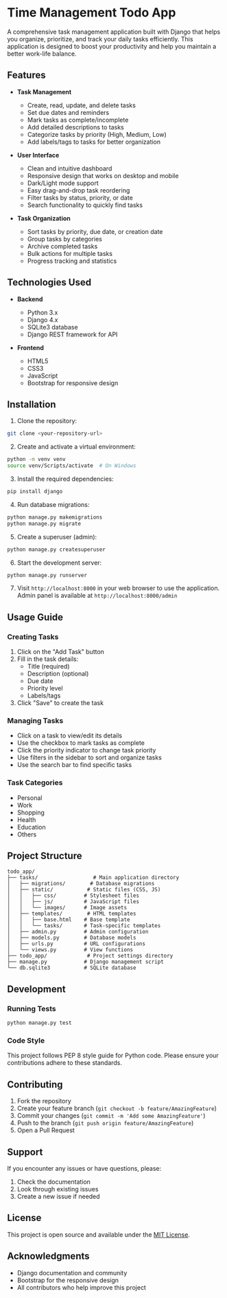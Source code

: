 # Time Management Todo App

A comprehensive task management application built with Django that helps you organize, prioritize, and track your daily tasks efficiently. This application is designed to boost your productivity and help you maintain a better work-life balance.

## Features

- **Task Management**
  - Create, read, update, and delete tasks
  - Set due dates and reminders
  - Mark tasks as complete/incomplete
  - Add detailed descriptions to tasks
  - Categorize tasks by priority (High, Medium, Low)
  - Add labels/tags to tasks for better organization

- **User Interface**
  - Clean and intuitive dashboard
  - Responsive design that works on desktop and mobile
  - Dark/Light mode support
  - Easy drag-and-drop task reordering
  - Filter tasks by status, priority, or date
  - Search functionality to quickly find tasks

- **Task Organization**
  - Sort tasks by priority, due date, or creation date
  - Group tasks by categories
  - Archive completed tasks
  - Bulk actions for multiple tasks
  - Progress tracking and statistics

## Technologies Used

- **Backend**
  - Python 3.x
  - Django 4.x
  - SQLite3 database
  - Django REST framework for API

- **Frontend**
  - HTML5
  - CSS3
  - JavaScript
  - Bootstrap for responsive design

## Installation

1. Clone the repository:
```bash
git clone <your-repository-url>
```

2. Create and activate a virtual environment:
```bash
python -m venv venv
source venv/Scripts/activate  # On Windows
```

3. Install the required dependencies:
```bash
pip install django
```

4. Run database migrations:
```bash
python manage.py makemigrations
python manage.py migrate
```

5. Create a superuser (admin):
```bash
python manage.py createsuperuser
```

6. Start the development server:
```bash
python manage.py runserver
```

7. Visit `http://localhost:8000` in your web browser to use the application.
   Admin panel is available at `http://localhost:8000/admin`

## Usage Guide

### Creating Tasks
1. Click on the "Add Task" button
2. Fill in the task details:
   - Title (required)
   - Description (optional)
   - Due date
   - Priority level
   - Labels/tags
3. Click "Save" to create the task

### Managing Tasks
- Click on a task to view/edit its details
- Use the checkbox to mark tasks as complete
- Click the priority indicator to change task priority
- Use filters in the sidebar to sort and organize tasks
- Use the search bar to find specific tasks

### Task Categories
- Personal
- Work
- Shopping
- Health
- Education
- Others

## Project Structure

```
todo_app/
├── tasks/                  # Main application directory
│   ├── migrations/        # Database migrations
│   ├── static/           # Static files (CSS, JS)
│   │   ├── css/         # Stylesheet files
│   │   ├── js/          # JavaScript files
│   │   └── images/      # Image assets
│   ├── templates/        # HTML templates
│   │   ├── base.html    # Base template
│   │   └── tasks/       # Task-specific templates
│   ├── admin.py         # Admin configuration
│   ├── models.py        # Database models
│   ├── urls.py          # URL configurations
│   └── views.py         # View functions
├── todo_app/             # Project settings directory
├── manage.py            # Django management script
└── db.sqlite3           # SQLite database
```

## Development

### Running Tests
```bash
python manage.py test
```

### Code Style
This project follows PEP 8 style guide for Python code. Please ensure your contributions adhere to these standards.

## Contributing

1. Fork the repository
2. Create your feature branch (`git checkout -b feature/AmazingFeature`)
3. Commit your changes (`git commit -m 'Add some AmazingFeature'`)
4. Push to the branch (`git push origin feature/AmazingFeature`)
5. Open a Pull Request

## Support

If you encounter any issues or have questions, please:
1. Check the documentation
2. Look through existing issues
3. Create a new issue if needed

## License

This project is open source and available under the [MIT License](LICENSE).

## Acknowledgments

- Django documentation and community
- Bootstrap for the responsive design
- All contributors who help improve this project
